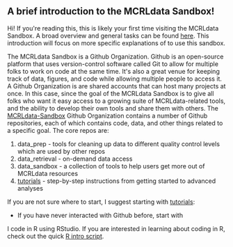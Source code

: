 ## A brief introduction to the MCRLdata Sandbox!

Hi! If you're reading this, this is likely your first time visiting the MCRLdata Sandbox. A broad overview and general tasks can be found [here](https://github.com/MCRLdata-Sandbox/.github/blob/main/profile/README.md). This introduction will focus on more specific explanations of to use this sandbox. 

The MCRLdata Sandbox is a Github Organization. Github is an open-source platform that uses version-control software called Git to allow for multiple folks to work on code at the same time. It's also a great venue for keeping track of data, figures, and code while allowing multiple people to access it. A Github Organization is are shared accounts that can host many projects at once. In this case, since the goal of the MCRLdata Sandbox is to give all folks who want it easy access to a growing suite of MCRLdata-related tools, and the ability to develop their own tools and share them with others. The [MCRLdata-Sandbox](https://github.com/MCRLdata-Sandbox) Github Organization contains a number of Github repositories, each of which contains code, data, and other things related to a specific goal. The core repos are: 

1. data_prep - tools for cleaning up data to different quality control levels which are used by other repos
2. data_retrieval - on-demand data access
3. data_sandbox - a collection of tools to help users get more out of MCRLdata resources
4. [tutorials](https://github.com/MCRLdata-Sandbox/tutorials) - step-by-step instructions from getting started to advanced analyses

If you are not sure where to start, I suggest starting with [tutorials](https://github.com/MCRLdata-Sandbox/tutorials): 
 - If you have never interacted with Github before, start with 

I code in R using RStudio. If you are interested in learning about coding in R, check out the quick [R intro script](https://github.com/MCRLdata-Sandbox/tutorials/blob/main/scripts/0_R_basics.R). 
